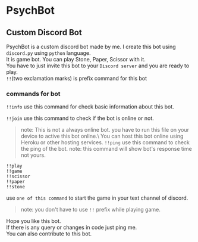 # PsychBot  #
## Custom Discord Bot ##
PsychBot is a custom discord bot made by me. I create this bot using `discord.py` using `python` language.\
It is game bot. You can play Stone, Paper, Scissor with it.\
You have to just invite this bot to your `Discord server` and you are ready to play.\
`!!`(two exclamation marks) is prefix command for this bot
### commands for bot ###
``` !!info ```
use this command for check basic information about this bot.

``` !!join ```
use this command to check if the bot is online or not.
> note: This is not a always online bot. you have to run this file on your device to active this bot online.\ You can host this bot online using Heroku or other hosting services.
```!!ping```
use this command to check the ping of the bot.
> note: this command will show bot's response time not yours.
``` 
!!play 
!!game 
!!scissor 
!!paper 
!!stone
```
use `one of this command` to start the game in your text channel of discord.
> note: you don't have to use `!!` prefix while playing game.

Hope you like this bot. \
If there is any query or changes in code just ping me.\
You can also contribute to this bot. 
